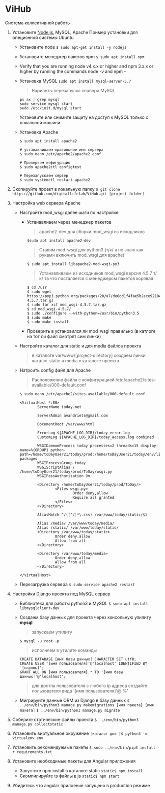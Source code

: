 # ViHub
Система коллективной работы

1. Установите [Node.js](https://nodejs.org), MySQL, Apache
    Пример установки для опеционной системы Ubuntu
    - Установите node
    `$ sudo apt-get install -y nodejs`
    - Установите менеджер пакетов npm
    `$ sudo apt install npm`
    - Verify that you are running node v4.x.x or higher and npm 3.x.x or higher
        by running the commands node -v and npm -
    - Установка MySQL
        `sudo apt install mysql-server-5.7`
        > Варианты перезапуска сервера MySQL

        ```
        ps ax | grep mysql
        sudo service mysql start
        sudo /etc/init.d/mysql start
        ```
        Установите или снимите защиту на доступ к MySQL только с локальной машини
    - Установка Apache
        ```
        $ sudo apt install apache2

        # устанавливаем правильное имя сервера
        $ sudo nano /etc/apache2/apache2.conf

        # Проверяем кофигурацию
        $ sudo apache2ctl configtest

        # Перезапускаем сервер
        $ sudo systemctl restart apache2
        ```


2. Скопируйте проект в локальную папку
    ```$ git clone https://github.com/digitallifelab/ViHub.git [project-folder]```

3. Настройка web сервера Apache

    - Настройте mod_wsgi далее шаги по настройке
        - Устанавлиаем через менеджер пакетов
            > apache2-dev для сборки mod_wsgi из исходников

            `$sudo apt install apache2-dev`
            > Ставим mod-wsgi для python3 (т/к/ я не знаю как руками включить mod_wsgi для apache)

            `$ sudo apt install libapache2-mod-wsgi-py3`

            > Устанавливаем из исходников mod_wsgi версия 4.5.7 т/к/ та что посталяется с менеджером пакетов корявая

            ```
            $ cd /usr
            $ sudo wget https://pypi.python.org/packages/28/a7/de0dd1f4fae5b2ace921042071ae8563ce47dac475b332e288bc1d773e8d/mod_wsgi-4.5.7.tar.gz
            $ sudo tar xzf mod_wsgi-4.5.7.tar.gz
            $ cd mod_wsgi-4.5.7/
            $ sudo ./configure --with-python=/usr/bin/python3.5
            $ sudo make
            $ sudo make install
            ```

        - Проверить в установился ли mod_wsgi правильно (в катлоге на тот ли файл смотрят сим линки)


    - Настройте каталог для static и для media файлов проекта
        >в каталоге var/www/[project-directory] создаем линки каталог static и media в каталоге проекта

    - Натроить config файл для Apache
        >Расположение файла с конфигурацией /etc/apache2/sites-available/000-default.conf

        `$ sudo nano /etc/apache2/sites-available/000-default.conf`


        ```
        <VirtualHost *:80>
                ServerName today.net

                ServerAdmin avandriets@gmail.com

                DocumentRoot /var/www/html

                ErrorLog ${APACHE_LOG_DIR}/today_error.log
                CustomLog ${APACHE_LOG_DIR}/today_access.log combined

                WSGIDaemonProcess today processes=2 threads=15 display-name=%{GROUP} python-path=/home/toDayUser21/today/prod:/home/toDayUser21/today/env/lib/python3.5/site-packages
                WSGIProcessGroup today
                WSGIScriptAlias / /home/toDayUser21/today/prod/ToDay/wsgi.py
                WSGIPassAuthorization On

                <Directory /home/toDayUser21/today/prod/ToDay/>
                        <Files wsgi.py>
                                Order deny,allow
                                Require all granted
                        </Files>
                </Directory>

                AliasMatch ^/([^/]*\.css) /var/www/today/static/$1

                Alias /media/ /var/www/today/media/
                Alias /static/ /var/www/today/static/
                <Directory /var/www/today/static>
                        Order deny,allow
                        Allow from all
                </Directory>

                <Directory /var/www/today/media>
                        Order deny,allow
                        Allow from all
                </Directory>

        </VirtualHost>
        ```

    - Перезагрузка сервера
        `$ sudo service apache2 restart`
4. Настройки Django проекта под MySQL сервер
    - Библиотека для работы python3 и MySQL
        `$ sudo apt install libmysqlclient-dev`
    - Создаем базу данных для проекта через консольную улилиту **mysql**
        > запускаем утилиту

        `$ mysql -u root -p`

        > исполняем в утилите команды
        ```
        CREATE DATABASE [имя базы данных] CHARACTER SET utf8;
        CREATE USER '[имя пользователя]'@'localhost' IDENTIFIED BY '[пароль]';
        GRANT ALL ON [имя пользователя].* TO '[имя базы данных]'@'localhost';
        ```

        > для достпа пользователя с любого ip адреса создайте пользователя вида '[имя пользователя]'@'%'

    - Мигрируйте данные ORM из Django в базу данных
        `$ ../env/bin/python3 manage.py makemigrations [имя пакета] [имя пакета]`
        `$ ../env/bin/python3 manage.py migrate`

5. Соберите статические файлы проекта
`$ ../env/bin/python3 manage.py collectstatic`

6. Установить виртуальное окружение
`[каталог для ]$ python3 -m virtualenv env`

7. Установить рекомендуемые пакеты
`$ sudo ../env/bin/pip3 install -r requirements.txt`

8. Установите необходимые пакеты для Angular приложения
    - Запустите npm install в каталоге static
    `static$ npm install`
    - Скомпилируйте ts файлы в js
    `static$ npm start`

9. Убидитесь что angular прилоение запущено в production режиме

